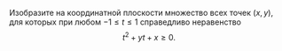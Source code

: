 Изобразите на координатной плоскости множество всех точек $(x,y)$, 
для которых при любом $-1\leq t \leq 1$ справедливо неравенство 
$$
t^2+yt+x\geq 0.
$$